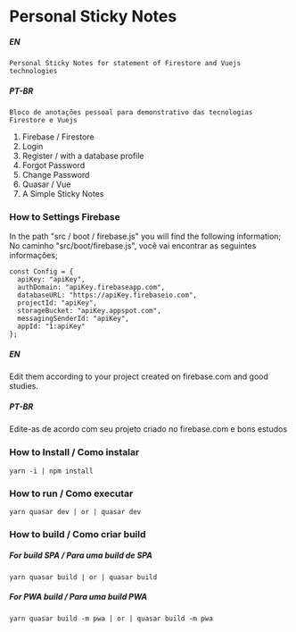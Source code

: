 # Personal Sticky Notes

##### EN
	Personal Sticky Notes for statement of Firestore and Vuejs technologies
##### PT-BR
	Bloco de anotações pessoal para demonstrativo das tecnologias Firestore e Vuejs

1. Firebase / Firestore
2. Login
3. Register / with a database profile
4. Forgot Password
5. Change Password
6. Quasar / Vue
7. A Simple Sticky Notes

### How to Settings Firebase
In the path "src / boot / firebase.js" you will find the following information;
No caminho "src/boot/firebase.js", você vai encontrar as seguintes informações;
```
const Config = {
  apiKey: "apiKey",
  authDomain: "apiKey.firebaseapp.com",
  databaseURL: "https://apiKey.firebaseio.com",
  projectId: "apiKey",
  storageBucket: "apiKey.appspot.com",
  messagingSenderId: "apiKey",
  appId: "1:apiKey"
};
```
##### EN
Edit them according to your project created on firebase.com and good studies.

##### PT-BR
Edite-as de acordo com seu projeto criado no firebase.com e bons estudos

### How to Install / Como instalar
	yarn -i | npm install

### How to run / Como executar
	yarn quasar dev | or | quasar dev

### How to build / Como criar build
##### For build SPA / Para uma build de SPA

	yarn quasar build | or | quasar build

##### For PWA build / Para uma build PWA

	yarn quasar build -m pwa | or | quasar build -m pwa
